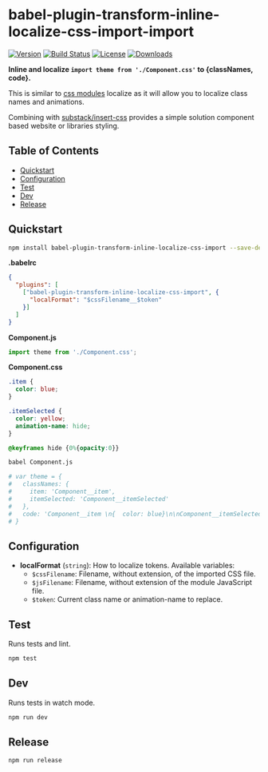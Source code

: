 # babel-plugin-transform-inline-localize-css-import-import

[![Version][version-svg]][package-url] [![Build Status][travis-svg]][travis-url] [![License][license-image]][license-url] [![Downloads][downloads-image]][downloads-url]

**Inline and localize `import theme from './Component.css'` to {classNames, code}.**

This is similar to [css modules](https://github.com/css-modules/css-modules) localize as it will allow you to localize class names and animations.

Combining with [substack/insert-css](https://github.com/substack/insert-css) provides a simple
solution component based website or libraries styling.

<!-- START doctoc generated TOC please keep comment here to allow auto update -->
<!-- DON'T EDIT THIS SECTION, INSTEAD RE-RUN doctoc TO UPDATE -->
## Table of Contents

- [Quickstart](#quickstart)
- [Configuration](#configuration)
- [Test](#test)
- [Dev](#dev)
- [Release](#release)

<!-- END doctoc generated TOC please keep comment here to allow auto update -->

## Quickstart

```sh
npm install babel-plugin-transform-inline-localize-css-import --save-dev
```

**.babelrc**
```json
{
  "plugins": [
    ["babel-plugin-transform-inline-localize-css-import", {
      "localFormat": "$cssFilename__$token"
    }]
  ]
}
```

**Component.js**
```js
import theme from './Component.css';
```

**Component.css**
```css
.item {
  color: blue;
}

.itemSelected {
  color: yellow;
  animation-name: hide;
}

@keyframes hide {0%{opacity:0}}
```

```sh
babel Component.js

# var theme = {
#   classNames: {
#     item: 'Component__item',
#     itemSelected: 'Component__itemSelected'
#   },
#   code: 'Component__item \n{  color: blue}\n\nComponent__itemSelected \n{  color: yellow;\nanimation-name: Component__hide }\n\n@keyframes Component__hide {0%{opacity: 0}}'
# }
```

## Configuration

* **localFormat** (`string`): How to localize tokens. Available variables:
  - `$cssFilename`: Filename, without extension, of the imported CSS file.
  - `$jsFilename`: Filename, without extension of the module JavaScript file.
  - `$token`: Current class name or animation-name to replace.

## Test

Runs tests and lint.

```sh
npm test
```

## Dev

Runs tests in watch mode.

```sh
npm run dev
```

## Release

```sh
npm run release
```

[version-svg]: https://img.shields.io/npm/v/babel-plugin-transform-inline-localize-css-import.svg?style=flat-square
[package-url]: https://npmjs.org/package/babel-plugin-transform-inline-localize-css-import
[travis-svg]: https://img.shields.io/travis/algolia/babel-plugin-transform-inline-localize-css-import/master.svg?style=flat-square
[travis-url]: https://travis-ci.org/algolia/babel-plugin-transform-inline-localize-css-import
[license-image]: http://img.shields.io/badge/license-MIT-green.svg?style=flat-square
[license-url]: LICENSE
[downloads-image]: https://img.shields.io/npm/dm/babel-plugin-transform-inline-localize-css-import.svg?style=flat-square
[downloads-url]: http://npm-stat.com/charts.html?package=babel-plugin-transform-inline-localize-css-import
